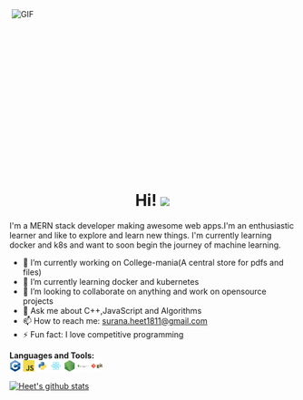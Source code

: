 <!--**heet-2312/heet-2312** is a ✨ _special_ ✨ repository because its `README.md` (this file) appears on your GitHub profile-->

 
 <img align="right" alt="GIF" src="https://github.com/abhisheknaiidu/abhisheknaiidu/blob/master/code.gif?raw=true" width="500" height="320" />
 <h1 align="center"> Hi! <img src="https://thumbs.gfycat.com/EllipticalThornyHypacrosaurus-max-1mb.gif" width="40px">
 </h1>
<p> I'm a MERN stack developer making awesome web apps.I'm an enthusiastic learner and like to explore and learn new things. I'm currently learning docker and k8s and want to soon begin the journey of machine learning. </p>

- 🔭 I’m currently working on College-mania(A central store for pdfs and files)
- 🌱 I’m currently learning docker and kubernetes
- 👯 I’m looking to collaborate on anything and work on opensource projects
- 💬 Ask me about C++,JavaScript and Algorithms
- 📫 How to reach me: surana.heet1811@gmail.com
- ⚡ Fun fact: I love competitive programming

**Languages and Tools:**  
<code><img height="20" src="https://raw.githubusercontent.com/github/explore/80688e429a7d4ef2fca1e82350fe8e3517d3494d/topics/cpp/cpp.png"></code>
<code><img height="20" src="https://raw.githubusercontent.com/github/explore/80688e429a7d4ef2fca1e82350fe8e3517d3494d/topics/javascript/javascript.png"></code>
<code><img height="20" src="https://raw.githubusercontent.com/github/explore/80688e429a7d4ef2fca1e82350fe8e3517d3494d/topics/python/python.png"></code>
<code><img height="20" src="https://raw.githubusercontent.com/github/explore/80688e429a7d4ef2fca1e82350fe8e3517d3494d/topics/react/react.png"></code>
<code><img height="20" src="https://raw.githubusercontent.com/github/explore/80688e429a7d4ef2fca1e82350fe8e3517d3494d/topics/nodejs/nodejs.png"></code>
<code><img height="20" src="https://raw.githubusercontent.com/github/explore/80688e429a7d4ef2fca1e82350fe8e3517d3494d/topics/mongodb/mongodb.png"></code>
<code><img height="20" src="https://raw.githubusercontent.com/github/explore/80688e429a7d4ef2fca1e82350fe8e3517d3494d/topics/git/git.png"></code>

[![Heet's github stats](https://github-readme-stats.vercel.app/api?username=heet-2312&hide=stars&theme=gotham)](https://github.com/anuraghazra/github-readme-stats)



